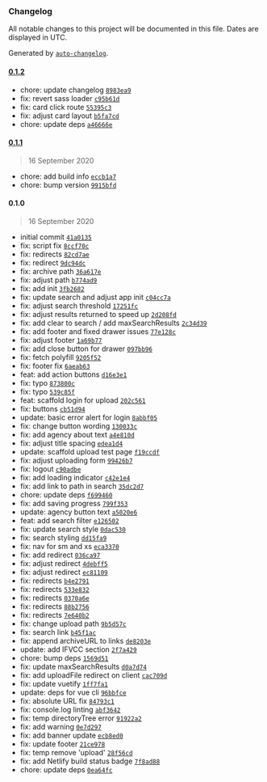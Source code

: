 ### Changelog

All notable changes to this project will be documented in this file. Dates are displayed in UTC.

Generated by [`auto-changelog`](https://github.com/CookPete/auto-changelog).

#### [0.1.2](https://github.com/ICJIA/icjia-document-archive-client/compare/0.1.1...0.1.2)

- chore: update changelog [`8983ea9`](https://github.com/ICJIA/icjia-document-archive-client/commit/8983ea9b8890909498c95a474f76e7b82fd02ad1)
- fix: revert sass loader [`c95b61d`](https://github.com/ICJIA/icjia-document-archive-client/commit/c95b61dba19a8e722bd92fd3a6ed5a3c993a4c62)
- fix: card click route [`55395c3`](https://github.com/ICJIA/icjia-document-archive-client/commit/55395c384d501948e75ea83bfed3edc64389ee54)
- fix: adjust card layout [`b5fa7cd`](https://github.com/ICJIA/icjia-document-archive-client/commit/b5fa7cd96f9706771aec453773034a6d839fc3cc)
- chore: update deps [`a46666e`](https://github.com/ICJIA/icjia-document-archive-client/commit/a46666e6318c1fcb3f7ea6cac5078d409b2c4ae6)

#### [0.1.1](https://github.com/ICJIA/icjia-document-archive-client/compare/0.1.0...0.1.1)

> 16 September 2020

- chore: add build info [`eccb1a7`](https://github.com/ICJIA/icjia-document-archive-client/commit/eccb1a7c1540e39fa3357695379c260779a41897)
- chore: bump version [`9915bfd`](https://github.com/ICJIA/icjia-document-archive-client/commit/9915bfda618d6b5b1f670988dd74df21ac5deda0)

#### 0.1.0

> 16 September 2020

- initial commit [`41a0135`](https://github.com/ICJIA/icjia-document-archive-client/commit/41a0135a207886ad2350f9727f2d37ef5f64f471)
- fix: script fix [`8ccf70c`](https://github.com/ICJIA/icjia-document-archive-client/commit/8ccf70c4983ddc6b7c1913884b1589d300e49321)
- fix: redirects [`82cd7ae`](https://github.com/ICJIA/icjia-document-archive-client/commit/82cd7aefd231e2f4a265364434dd2ab62752f218)
- fix: redirect [`9dc94dc`](https://github.com/ICJIA/icjia-document-archive-client/commit/9dc94dcc103915be8ae4ece42be5b082a6690954)
- fix: archive path [`36a617e`](https://github.com/ICJIA/icjia-document-archive-client/commit/36a617e50e5f053daf7adb83ee16e42bf0ca150e)
- fix: adjust path [`b774ad9`](https://github.com/ICJIA/icjia-document-archive-client/commit/b774ad901c780a0d9e76b0e18ed432354149d1fe)
- fix: add init [`3fb2682`](https://github.com/ICJIA/icjia-document-archive-client/commit/3fb2682dd827ebc06697c98e502a0400df17bb4a)
- fix: update search and adjust app init [`c04cc7a`](https://github.com/ICJIA/icjia-document-archive-client/commit/c04cc7a476d40ea87d157e0a3daed45db5c82784)
- fix: adjust search threshold [`17251fc`](https://github.com/ICJIA/icjia-document-archive-client/commit/17251fc01b28407a0c95ee201dfe97a2ab183d8f)
- fix: adjust results returned to speed up [`2d208fd`](https://github.com/ICJIA/icjia-document-archive-client/commit/2d208fd96d5b0ca56f1f1d53ca07f1ec7b0ba1ba)
- fix: add clear to search / add maxSearchResults [`2c34d39`](https://github.com/ICJIA/icjia-document-archive-client/commit/2c34d39d09540a3eb4a8e5a9fd942035899a152c)
- fix: add footer and fixed drawer issues [`77e128c`](https://github.com/ICJIA/icjia-document-archive-client/commit/77e128ce52f041c15a38d238743e48a54a39cf6c)
- fix: adjust footer [`1a69b77`](https://github.com/ICJIA/icjia-document-archive-client/commit/1a69b772503833a0aa15a062865800b3db176348)
- fix: add close button for drawer [`097bb96`](https://github.com/ICJIA/icjia-document-archive-client/commit/097bb9602aca04376dc563e52fd3882c622c09af)
- fix: fetch polyfill [`9205f52`](https://github.com/ICJIA/icjia-document-archive-client/commit/9205f52d5ad960ba4fa920277ecf4f49e4022694)
- fix: footer fix [`6aeab63`](https://github.com/ICJIA/icjia-document-archive-client/commit/6aeab638093b4d5bba6ba41575b8fdbeebb25d8f)
- feat: add action buttons [`d16e3e1`](https://github.com/ICJIA/icjia-document-archive-client/commit/d16e3e1197d964e41cf41a6afabfc93b05b33840)
- fix: typo [`873800c`](https://github.com/ICJIA/icjia-document-archive-client/commit/873800c2f04264dea52c56e595744436558c8101)
- fix: typo [`539c85f`](https://github.com/ICJIA/icjia-document-archive-client/commit/539c85fcd3a7d5936d09c761abb6219f843631a5)
- feat: scaffold login for upload [`202c561`](https://github.com/ICJIA/icjia-document-archive-client/commit/202c561c231f6ffd0e7888bae524145a643b0548)
- fix: buttons [`cb51d94`](https://github.com/ICJIA/icjia-document-archive-client/commit/cb51d943880d96ecb8ef7f9c534d56f55e6a64a4)
- update: basic error alert for login [`8abbf05`](https://github.com/ICJIA/icjia-document-archive-client/commit/8abbf050c0ec1a6f05761c4dc996d8ec32d4127a)
- fix: change button wording [`130033c`](https://github.com/ICJIA/icjia-document-archive-client/commit/130033c350e58d020984a27966bef67eab4a53b1)
- fix: add agency about text [`a4e810d`](https://github.com/ICJIA/icjia-document-archive-client/commit/a4e810d753432e2751c10623d6c8afeb261a6166)
- fix: adjust title spacing [`edea1d4`](https://github.com/ICJIA/icjia-document-archive-client/commit/edea1d4d0edee199ff0e31315b122f13c4fb528d)
- update: scaffold upload test page [`f19ccdf`](https://github.com/ICJIA/icjia-document-archive-client/commit/f19ccdffb50259ccd17c8f7b2f6823e06b356e50)
- fix: adjust uploading form [`99426b7`](https://github.com/ICJIA/icjia-document-archive-client/commit/99426b74d3782f2e94c700b145d7fe811529f7aa)
- fix: logout [`c90adbe`](https://github.com/ICJIA/icjia-document-archive-client/commit/c90adbeaf20d68a496846fab8279cf453e655b8f)
- fix: add loading indicator [`c42e1e4`](https://github.com/ICJIA/icjia-document-archive-client/commit/c42e1e48056abf332eb3800e7289a1690b1cad82)
- fix: add link to path in search [`35dc2d7`](https://github.com/ICJIA/icjia-document-archive-client/commit/35dc2d7c5ba44b8bba04f0a3bbd5a1fad50562bf)
- chore: update deps [`f699460`](https://github.com/ICJIA/icjia-document-archive-client/commit/f699460f7e17da3b01106d0a5a5b68680d2964e4)
- fix: add saving progress [`799f353`](https://github.com/ICJIA/icjia-document-archive-client/commit/799f3539cf82be463640a93b7039fe77528557ff)
- update: agency button text [`a5020e6`](https://github.com/ICJIA/icjia-document-archive-client/commit/a5020e6dc6f8de43da182e8cdbdf27311b599c98)
- feat: add search filter [`e126502`](https://github.com/ICJIA/icjia-document-archive-client/commit/e1265020031c1040e490bf573ecd764c92b901c6)
- fix: update search style [`0dac530`](https://github.com/ICJIA/icjia-document-archive-client/commit/0dac530d2e6917fedf0f52206462d0805411374e)
- fix: search styling [`dd15fa9`](https://github.com/ICJIA/icjia-document-archive-client/commit/dd15fa913a286ef11238d21fdd2b0bbd131216c1)
- fix: nav for sm and xs [`eca3370`](https://github.com/ICJIA/icjia-document-archive-client/commit/eca3370b245b861a287ee0416ecd9aae6964d2b6)
- fix: add redirect [`036ca97`](https://github.com/ICJIA/icjia-document-archive-client/commit/036ca97c3c622e96ba5b55eec85bd202d0beda28)
- fix: adjust redirect [`4debff5`](https://github.com/ICJIA/icjia-document-archive-client/commit/4debff5a3869726a5b478c6d1f0aa07a7702bad6)
- fix: adjust redirect [`ec81109`](https://github.com/ICJIA/icjia-document-archive-client/commit/ec811091d262b840948647a3d86b937c5525ab1f)
- fix: redirects [`b4e2791`](https://github.com/ICJIA/icjia-document-archive-client/commit/b4e2791014c81795f46c0249aa664a77402c8f30)
- fix: redirects [`533e832`](https://github.com/ICJIA/icjia-document-archive-client/commit/533e832fb616422d399e42ac8e8edf4feab6af41)
- fix: redirects [`0370a6e`](https://github.com/ICJIA/icjia-document-archive-client/commit/0370a6e4ed514dcfde1a06315df6c580eb5c3829)
- fix: redirects [`88b2756`](https://github.com/ICJIA/icjia-document-archive-client/commit/88b275650548cbc96401f87192643d799e3130a9)
- fix: redirects [`7e640b2`](https://github.com/ICJIA/icjia-document-archive-client/commit/7e640b21a7447567a8287c3449898032bae5f230)
- fix: change upload path [`9b5d57c`](https://github.com/ICJIA/icjia-document-archive-client/commit/9b5d57c6de500b345e5135ba98e540402d5e237e)
- fix: search link [`b45f1ac`](https://github.com/ICJIA/icjia-document-archive-client/commit/b45f1acfd4922ebbd1d3ea182c283ce9b1e188bb)
- fix: append archiveURL to links [`de8203e`](https://github.com/ICJIA/icjia-document-archive-client/commit/de8203e66c26dec567b2fbf476d4f6451d5419ca)
- update: add IFVCC section [`2f7a429`](https://github.com/ICJIA/icjia-document-archive-client/commit/2f7a4294dcb7f8832467d3fcc0b4fe56c187ac0a)
- chore: bump deps [`1569d51`](https://github.com/ICJIA/icjia-document-archive-client/commit/1569d51d7d94a9d611ad6badeca67aa2508a48cd)
- fix: update maxSearchResults [`d0a7d74`](https://github.com/ICJIA/icjia-document-archive-client/commit/d0a7d740ffbe2c6f4e9101277316e53292be0bc5)
- fix: add uploadFile redirect on client [`cac709d`](https://github.com/ICJIA/icjia-document-archive-client/commit/cac709d02b5c10605d70d730066cfaa541911ced)
- fix: update vuetify [`1ff7fa1`](https://github.com/ICJIA/icjia-document-archive-client/commit/1ff7fa1d0abdb6c5fc80bea180a8e77d6a701ee8)
- update: deps for vue cli [`96bbfce`](https://github.com/ICJIA/icjia-document-archive-client/commit/96bbfcefcb09c91d5e51a0b483ba0d2e5c39d4a8)
- fix: absolute URL fix [`84793c1`](https://github.com/ICJIA/icjia-document-archive-client/commit/84793c14ffab0fb33d803bdebf661f75c62936ac)
- fix: console.log linting [`abf3642`](https://github.com/ICJIA/icjia-document-archive-client/commit/abf36425c460c0a5ae74026eef1fc46a4375ba9d)
- fix: temp directoryTree error [`91922a2`](https://github.com/ICJIA/icjia-document-archive-client/commit/91922a2aa2bd242ce5700eac91524ad3465f6fa7)
- fix: add warning [`0e7d297`](https://github.com/ICJIA/icjia-document-archive-client/commit/0e7d2970ef08410e77c8889f5d16d86eae4ee2fb)
- fix: add banner update [`ecb8ed0`](https://github.com/ICJIA/icjia-document-archive-client/commit/ecb8ed0d6af971e17b89b94eba6706878f1b761c)
- fix: update footer [`21ce978`](https://github.com/ICJIA/icjia-document-archive-client/commit/21ce978f361968521bb8fa766cd555cbc704666f)
- fix: temp remove 'upload' [`28f56cd`](https://github.com/ICJIA/icjia-document-archive-client/commit/28f56cdc1eab6a07dbe2f2f5598f1f037f04059f)
- fix: add Netlify build status badge [`7f8ad88`](https://github.com/ICJIA/icjia-document-archive-client/commit/7f8ad880048b10b45f75477c350b7fa637810dd9)
- chore: update deps [`0ea64fc`](https://github.com/ICJIA/icjia-document-archive-client/commit/0ea64fcd6fd3b3197374162eb46c8b16dd952f1a)
